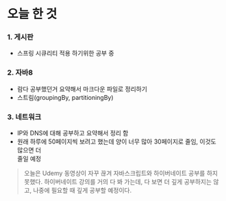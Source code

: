 # 오늘 한 것
### 1. 게시판
* 스프링 시큐리티 적용 하기위한 공부 중

### 2. 자바8
* 람다 공부했던거 요약해서 마크다운 파일로 정리하기
* 스트림(groupingBy, partitioningBy)

### 3. 네트워크 
* IP와 DNS에 대해 공부하고 요약해서 정리 함
* 원래 하루에 50페이지씩 보려고 했는데 양이 너무 많아 30페이지로 줄임, 이것도 많으면 더<br> 줄일 예정 

> 오늘은 Udemy 동영상이 자꾸 끊겨 자바스크립트와 하이버네이트 공부를 하지 못했다. 하이버네이트 강의를 거의 다 봐 가는데, 다 보면 더 깊게 공부하지는 않고, 나중에 필요할 때 깊게 공부할 예정이다. 